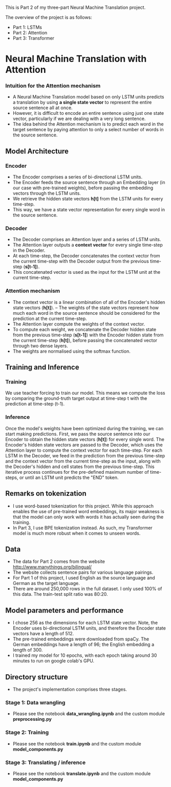 This is Part 2 of my three-part Neural Machine Translation project. 

The overview of the project is as follows:
- Part 1: LSTMs 
- Part 2: Attention
- Part 3: Transformer

# Neural Machine Translation with Attention

### Intuition for the Attention mechanism
- A Neural Machine Translation model based on only LSTM units predicts a translation by using **a single state vector** to represent the entire source sentence all at once. 
- However, it is difficult to encode an entire sentence using just one state vector, particularly if we are dealing with a very long sentence. 
- The idea behind the Attention mechanism is to predict each word in the target sentence by paying attention to only a select number of words in the source sentence. 


## Model Architecture

### Encoder

- The Encoder comprises a series of bi-directional LSTM units. 
- The Encoder feeds the source sentence through an Embedding layer (in our case with pre-trained weights), 
before passing the embedding vectors through the LSTM units. 
- We retrieve the hidden state vectors **h[t]** from the LSTM units for every time-step. 
- This way, we have a state vector representation for every single word in the source sentence.

### Decoder

- The Decoder comprises an Attention layer and a series of LSTM units.
- The Attention layer outputs a **context vector** for every single time-step in the Decoder. 
- At each time-step, the Decoder concatenates the context vector from the current time-step with the Decoder output from the previous time-step (**s[t-1]**). 
- This concatenated vector is used as the input for the LSTM unit at the current time-step.

### Attention mechanism
- The context vector is a linear combination of all of the Encoder's hidden state vectors (**h[t]**).
– The weights of the state vectors represent how much each word in the source sentence should be considered for the prediction at the current time-step. 
- The Attention layer compute the weights of the context vector. 
- To compute each weight, we concatenate the Decoder hidden state from the previous time-step (**s[t-1]**) with the Encoder hidden state from the current time-step (**h[t]**), before passing the concatenated vector through two dense layers.
- The weights are normalised using the softmax function.



## Training and Inference

### Training

We use teacher forcing to train our model. This means we compute the loss by comparing the ground-truth target output at time-step t with the prediction at time-step (t-1). 

### Inference

Once the model's weights have been optimized during the training, we can start making predictions. First, we pass the source sentence into our Encoder to obtain the hidden state vectors (**h[t]**) for every single word. The Encoder's hidden state vectors are passed to the Decoder, which uses the Attention layer to compute the context vector for each time-step. For each LSTM in the Decoder, we feed in the prediction from the previous time-step and the context vector from the current time-step as the input, along with the Decoder's hidden and cell states from the previous time-step. This iterative process continues for the pre-defined maximum number of time-steps, or until an LSTM unit predicts the "END" token.

## Remarks on tokenization
- I use word-based tokenization for this project. While this approach enables the use of pre-trained word embeddings, its major weakness is that the model can only work with words it has actually seen during the training. 
- In Part 3, I use BPE tokenization instead. As such, my Transformer model is much more robust when it comes to unseen words. 

## Data 
- The data for Part 2 comes from the website http://www.manythings.org/bilingual/
- The website collects sentence pairs for various language pairings. 
- For Part 1 of this project, I used English as the source language and German as the target language. 
- There are around 250,000 rows in the full dataset. I only used 100% of this data. The train-test split ratio was 80:20.

## Model parameters and performance
- I chose 256 as the dimensions for each LSTM state vector. Note, the Encoder uses bi-directional LSTM units, and therefore the Encoder state vectors have a length of 512. 
- The pre-trained embeddings were downloaded from spaCy. The German embeddings have a length of 96; the English embedding a length of 300.
- I trained my model for 10 epochs, with each epoch taking around 30 minutes to run on google colab's GPU. 

## Directory structure
- The project's implementation comprises three stages.

### Stage 1: Data wrangling
- Please see the notebook **data_wrangling.ipynb** and the custom module **preprocessing.py**

### Stage 2: Training
- Please see the notebook **train.ipynb** and the custom module **model_components.py**

### Stage 3: Translating / inference
- Please see the notebook **translate.ipynb** and the custom module **model_components.py**




